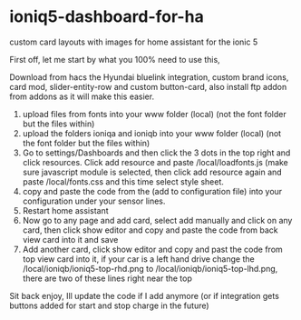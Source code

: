 # ioniq5-dashboard-for-ha
custom card layouts with images for home assistant for the ionic 5

First off, let me start by what you 100% need to use this,

Download from hacs the Hyundai bluelink integration, custom brand icons, card mod, slider-entity-row and custom button-card, also install ftp addon from addons as it will make this easier.


1.	upload files from fonts into your www folder (local) (not the font folder but the files within)
2.	upload the folders ioniqa and ioniqb into your www folder (local) (not the font folder but the files within)
3.	Go to settings/Dashboards and then click the 3 dots in the top right and click resources. Click add resource and paste /local/loadfonts.js (make sure javascript module is selected, then click add resource again and paste /local/fonts.css and this time select style sheet.
4.	copy and paste the code from the (add to configuration file) into your configuration under your sensor lines. 
5.	Restart home assistant
6.	Now go to any page and add card, select add manually and click on any card, then click show editor and copy and paste the code from back view card into it and save
7.	Add another card, click show editor and copy and past the code from top view card into it, if your car is a left hand drive change the /local/ioniqb/ioniq5-top-rhd.png to /local/ioniqb/ioniq5-top-lhd.png, there are two of these lines right near the top


Sit back enjoy, Ill update the code if I add anymore (or if integration gets buttons added for start and stop charge in the future)

